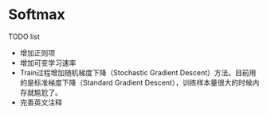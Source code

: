 # Softmax
TODO list
* 增加正则项
* 增加可变学习速率
* Train过程增加随机梯度下降（Stochastic Gradient Descent）方法。目前用的是标准梯度下降（Standard Gradient Descent），训练样本量很大的时候内存就尴尬了。
* 完善英文注释
